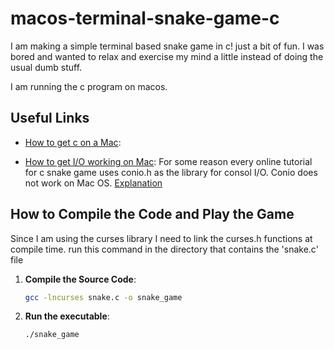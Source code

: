 # macos-terminal-snake-game-c

I am making a simple terminal based snake game in c! just a bit of fun.
I was bored and wanted to relax and exercise my mind a little instead of
doing the usual dumb stuff.

I am running the c program on macos. 

## Useful Links

- [How to get c on a Mac](https://www.cs.auckland.ac.nz/~paul/C/Mac/):

- [How to get I/O working on Mac](http://jbwyatt.com/ncurses.html): 
    For some reason every online tutorial for c snake game uses conio.h as the library for
    consol I/O. Conio does not work on Mac OS.
    [Explanation](https://stackoverflow.com/a/67320678/22211726)

## How to Compile the Code and Play the Game
Since I am using the curses library I need to link the curses.h functions at compile time.
run this command in the directory that contains the 'snake.c' file

1. **Compile the Source Code**:
   ```bash
   gcc -lncurses snake.c -o snake_game

2. **Run the executable**:
   ```bash
   ./snake_game
      

